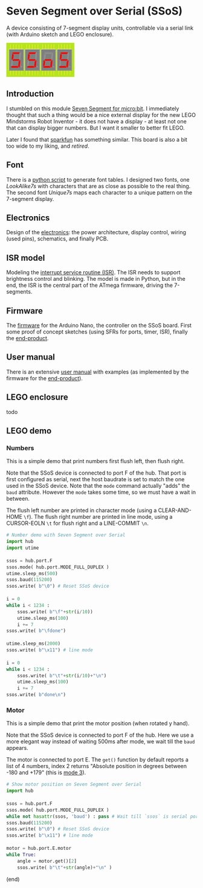 # Seven Segment over Serial (SSoS)
A device consisting of 7-segment display units, controllable via a serial link (with Arduino sketch and LEGO enclosure).

![logo](SSoS180x90.png)

## Introduction
I stumbled on this module [Seven Segment for micro:bit](http://www.monkmakes.com/mb_7_seg.html).
I immediately thought that such a thing would be a nice external display for the new LEGO Mindstorms Robot Inventor - it
does not have a display - at least not one that can display bigger numbers. But I want it smaller to better fit LEGO.

Later I found that [sparkfun](https://learn.sparkfun.com/tutorials/using-the-serial-7-segment-display/all) has something similar.
This board is also a bit too wide to my liking, and _retired_.


## Font
There is a [python script](font) to generate font tables. 
I designed two fonts, one _LookAlike7s_ with characters that are as close as possible to the real thing.
The second font _Unique7s_ maps each character to a unique pattern on the 7-segment display.


## Electronics
Design of the [electronics](electronics): the power architecture, display control, wiring (used pins), schematics, and finally PCB.


## ISR model
Modeling the [interrupt service routine (ISR)](isr). The ISR needs to support brightness control and blinking.
The model is made in Python, but in the end, the ISR is the central part of the ATmega firmware, driving the 7-segments.


## Firmware
The [firmware](firmware) for the Arduino Nano, the controller on the SSoS board.
First some proof of concept sketches (using SFRs for ports, timer, ISR), finally the [end-product](firmware/SSoS).


## User manual
There is an extensive [user manual](manual) with examples (as implemented by the firmware for the [end-product](firmware/SSoS)).


## LEGO enclosure 
todo

## LEGO demo

### Numbers
This is a simple demo that print numbers first flush left, then flush right.

Note that the SSoS device is connected to port F of the hub.
That port is first configured as serial, next the host baudrate is set to match the one used in the SSoS device.
Note that the `mode` command actually "adds" the `baud` attribute. 
However the `mode` takes some time, so we must have a wait in between.

The flush left number are printed in character mode (using a CLEAR-AND-HOME `\f`).
The flush right number are printed in line mode, using a CURSOR-EOLN `\t` for flush right and a LINE-COMMIT `\n`.

```python
# Number demo with Seven Segment over Serial
import hub
import utime

ssos = hub.port.F
ssos.mode( hub.port.MODE_FULL_DUPLEX )
utime.sleep_ms(500)
ssos.baud(115200)
ssos.write( b"\0") # Reset SSoS device

i = 0
while i < 1234 :
    ssos.write( b"\f"+str(i/10))
    utime.sleep_ms(100)
    i += 7
ssos.write( b"\fdone")

utime.sleep_ms(2000)
ssos.write( b"\x11") # line mode

i = 0
while i < 1234 :
    ssos.write( b"\t"+str(i/10)+"\n")
    utime.sleep_ms(100)
    i += 7
ssos.write( b"done\n")
```

### Motor
This is a simple demo that print the motor position (when rotated y hand).

Note that the SSoS device is connected to port F of the hub.
Here we use a more elegant way instead of waiting 500ms after mode, we wait till the `baud` appears.

The motor is connected to port E.
The `get()` function by default reports a list of 4 numbers, 
index 2 returns "Absolute position in degrees between -180 and +179" 
(this is [mode 3](https://lego.github.io/MINDSTORMS-Robot-Inventor-hub-API/class_motor.html#Motor)).

```python
# Show motor position on Seven Segment over Serial
import hub

ssos = hub.port.F
ssos.mode( hub.port.MODE_FULL_DUPLEX )
while not hasattr(ssos, 'baud') : pass # Wait till `ssos` is serial port
ssos.baud(115200)
ssos.write( b"\0") # Reset SSoS device
ssos.write( b"\x11") # line mode

motor = hub.port.E.motor
while True:
    angle = motor.get()[2]
    ssos.write( b"\t"+str(angle)+"\n" )
```

(end)
